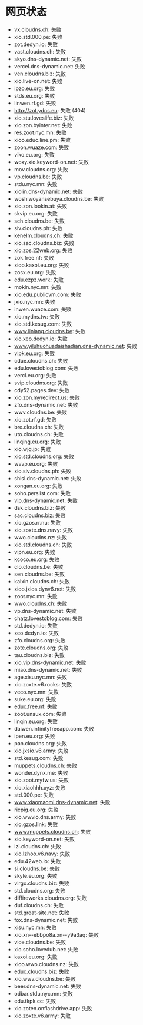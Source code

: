 # 网页状态
- vx.cloudns.ch: 失败
- xio.std.000.pe: 失败
- zot.dedyn.io: 失败
- vast.cloudns.ch: 失败
- skyo.dns-dynamic.net: 失败
- vercel.dns-dynamic.net: 失败
- ven.cloudns.biz: 失败
- xio.live-on.net: 失败
- ipzo.eu.org: 失败
- stds.eu.org: 失败
- linwen.rf.gd: 失败
- http://zot.ydns.eu: 失败 (404)
- xio.stu.loveslife.biz: 失败
- xio.zon.byinter.net: 失败
- res.zoot.nyc.mn: 失败
- xioo.educ.line.pm: 失败
- zoon.wuaze.com: 失败
- viko.eu.org: 失败
- woxy.xio.keyword-on.net: 失败
- mov.cloudns.org: 失败
- vp.cloudns.be: 失败
- stdu.nyc.mn: 失败
- xiolin.dns-dynamic.net: 失败
- woshiwoyansebuya.cloudns.be: 失败
- xio.zon.lookin.at: 失败
- skvip.eu.org: 失败
- sch.cloudns.be: 失败
- siv.cloudns.ph: 失败
- kenelm.cloudns.ch: 失败
- xio.sac.cloudns.biz: 失败
- xio.zos.22web.org: 失败
- zok.free.nf: 失败
- xioo.kaxoi.eu.org: 失败
- zosx.eu.org: 失败
- edu.ezpz.work: 失败
- mokin.nyc.mn: 失败
- xio.edu.publicvm.com: 失败
- jxio.nyc.mn: 失败
- inwen.wuaze.com: 失败
- xio.mydns.tw: 失败
- xio.std.kesug.com: 失败
- www.liniang.cloudns.be: 失败
- xio.xeo.dedyn.io: 失败
- www.yiluhuohuadaishadian.dns-dynamic.net: 失败
- vipk.eu.org: 失败
- cdue.cloudns.ch: 失败
- edu.lovestoblog.com: 失败
- vercl.eu.org: 失败
- svip.cloudns.org: 失败
- cdy52.pages.dev: 失败
- xio.zon.myredirect.us: 失败
- zfo.dns-dynamic.net: 失败
- wwv.cloudns.be: 失败
- xio.zot.rf.gd: 失败
- bre.cloudns.ch: 失败
- uto.cloudns.ch: 失败
- linqing.eu.org: 失败
- xio.wjg.jp: 失败
- xio.std.cloudns.org: 失败
- wvvp.eu.org: 失败
- xio.siv.cloudns.ph: 失败
- shisi.dns-dynamic.net: 失败
- xongan.eu.org: 失败
- soho.perslist.com: 失败
- vip.dns-dynamic.net: 失败
- dsk.cloudns.biz: 失败
- sac.cloudns.biz: 失败
- xio.gzos.rr.nu: 失败
- xio.zoxte.dns.navy: 失败
- wwo.cloudns.nz: 失败
- xio.std.cloudns.ch: 失败
- vipn.eu.org: 失败
- kcoco.eu.org: 失败
- clo.cloudns.be: 失败
- sen.cloudns.be: 失败
- kaixin.cloudns.ch: 失败
- xioo.jxios.dynv6.net: 失败
- zoot.nyc.mn: 失败
- wwo.cloudns.ch: 失败
- vp.dns-dynamic.net: 失败
- chatz.lovestoblog.com: 失败
- std.dedyn.io: 失败
- xeo.dedyn.io: 失败
- zfo.cloudns.org: 失败
- zote.cloudns.org: 失败
- tau.cloudns.biz: 失败
- xio.vip.dns-dynamic.net: 失败
- miao.dns-dynamic.net: 失败
- age.xisu.nyc.mn: 失败
- xio.zoxte.v6.rocks: 失败
- veco.nyc.mn: 失败
- suke.eu.org: 失败
- educ.free.nf: 失败
- zoot.unaux.com: 失败
- linqin.eu.org: 失败
- daiwen.infinityfreeapp.com: 失败
- ipen.eu.org: 失败
- pan.cloudns.org: 失败
- xio.jxsio.v6.army: 失败
- std.kesug.com: 失败
- muppets.cloudns.ch: 失败
- wonder.dynx.me: 失败
- xio.zoot.myfw.us: 失败
- xio.xiaohhh.xyz: 失败
- std.000.pe: 失败
- www.xiaomaomi.dns-dynamic.net: 失败
- ricpig.eu.org: 失败
- xio.wwvio.dns.army: 失败
- xio.gzos.link: 失败
- www.muppets.cloudns.ch: 失败
- xio.keyword-on.net: 失败
- lzi.cloudns.ch: 失败
- xio.lzhoo.v6.navy: 失败
- edu.42web.io: 失败
- si.cloudns.be: 失败
- skyle.eu.org: 失败
- virgo.cloudns.biz: 失败
- std.cloudns.org: 失败
- diffireworks.cloudns.org: 失败
- duf.cloudns.ch: 失败
- std.great-site.net: 失败
- fox.dns-dynamic.net: 失败
- xisu.nyc.mn: 失败
- xio.xn--ebbpo8a.xn--y9a3aq: 失败
- vice.cloudns.be: 失败
- xio.soho.lovedub.net: 失败
- kaxoi.eu.org: 失败
- xioo.wwo.cloudns.nz: 失败
- educ.cloudns.biz: 失败
- xio.wwv.cloudns.be: 失败
- beer.dns-dynamic.net: 失败
- odbar.stdu.nyc.mn: 失败
- edu.tkpk.cc: 失败
- xio.zoten.onflashdrive.app: 失败
- xio.zoxte.v6.army: 失败
